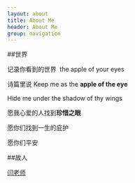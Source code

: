 ```yaml
---
layout: about
title: About Me
header: About Me
group: navigation
---
```


##世界

记录你看到的世界  the apple of your eyes 


诗篇里说 Keep me as the **apple of the eye**


Hide me under the shadow of thy wings


愿我心爱的人找到**珍惜之眼** 


愿你们找到一生的庇护


愿你们平安




##故人

[闫老师](http://urbem.org/)

